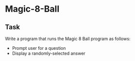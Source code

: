 # Magic-8-Ball
## Task
Write a program that runs the Magic 8 Ball program as follows:
<ul>
  <li>Prompt user for a question</li>
  <li>Display a randomly-selected answer</li>
</ul>
